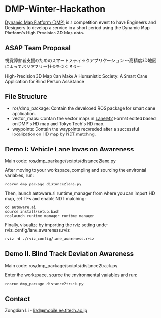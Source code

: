 # DMP-Winter-Hackathon

[Dynamic Map Platform (DMP)](https://www.dynamic-maps.co.jp/en/) is a competition event to have Engineers and Designers to develop a service in a short period using the Dynamic Map Platform’s High-Precision 3D Map data.

## ASAP Team Proposal
視覚障害者支援のためのスマートスティックアプリケーション ～高精度3D地図によってバリアフリー社会をつくろう～
  
High-Precision 3D Map Can Make A Humanistic Society: A Smart Cane Application for Blind Person Assistance

## File Structure
- ros/dmp_package: Contain the developed ROS package for smart cane application.
- vector_maps: Contain the vector maps in [Lanelet2](https://github.com/fzi-forschungszentrum-informatik/Lanelet2) Format edited based on DMP's HD map and Tokyo Tech's HD map.
- waypoints: Contain the waypoints recoreded after a successful localization on HD map by [NDT matching](https://github.com/AbangLZU/Autoware/blob/master/ros/src/computing/perception/localization/packages/lidar_localizer/nodes/ndt_matching_monitor/README.md).

## Demo I: Vehicle Lane Invasion Awareness
Main code: ros/dmp_package/scripts/distance2lane.py

After moving to your workspace, compling and sourcing the environtal variables, run:
```
rosrun dmp_package distance2lane.py
```

Then, launch autoware.ai runtime_manager from where you can import HD map, set TFs and enable NDT matching:
```
cd autoware.ai
source install/setup.bash
roslaunch runtime_manager runtime_manager
```

Finally, visualize by importing the rviz setting under rviz_config/lane_awareness.rviz
```
rviz -d ./rviz_config/lane_awareness.rviz
```

## Demo II. Blind Track Deviation Awareness
Main code: ros/dmp_package/scripts/distance2track.py

Enter the workspace, source the environmental variables and run:
```
rosrun dmp_package distance2track.py
```


## Contact
Zongdian Li - [lizd@mobile.ee.titech.ac.jp](lizd@mobile.ee.titech.ac.jp) 
